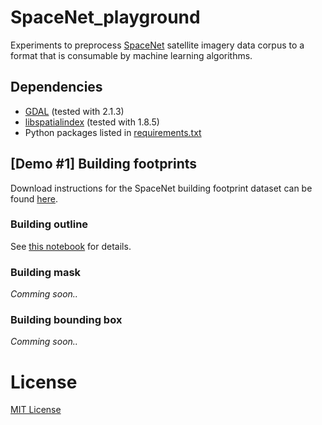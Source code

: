 # SpaceNet_playground
Experiments to preprocess [SpaceNet](http://explore.digitalglobe.com/spacenet) satellite imagery data corpus to a format that is consumable by machine learning algorithms.

## Dependencies

- [GDAL](http://www.gdal.org/) (tested with 2.1.3)
- [libspatialindex](http://libspatialindex.github.io/) (tested with 1.8.5)
- Python packages listed in [requirements.txt](requirements.txt)

## [Demo #1] Building footprints

Download instructions for the SpaceNet building footprint dataset can be 
found [here](https://github.com/SpaceNetChallenge/utilities/tree/master/content/download_instructions).

### Building outline

See [this notebook](src/building/plot_truth_coords.ipynb) for details.

### Building mask

*Comming soon..*

### Building bounding box

*Comming soon..*

# License

[MIT License](LICENSE)
